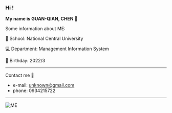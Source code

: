 ### Hi !


**My name is GUAN-QIAN, CHEN 🎈**

Some information about ME:

🏫 School: National Central University

💻 Department: Management Information System

🎂 Birthday: 2022/3

---

Contact me 🙋

- e-mail: unknown@gmail.com
- phone: 0934215722


---

![ME](https://i.imgur.com/l5I3HgQ.jpg)
<!--
**kuan0323/kuan0323** is a ✨ _special_ ✨ repository because its `README.md` (this file) appears on your GitHub profile.

Here are some ideas to get you started:

- 🔭 I’m currently working on ...
- 🌱 I’m currently learning ...
- 👯 I’m looking to collaborate on ...
- 🤔 I’m looking for help with ...
- 💬 Ask me about ...
- 📫 How to reach me: ...
- 😄 Pronouns: ...
- ⚡ Fun fact: ...
-->
